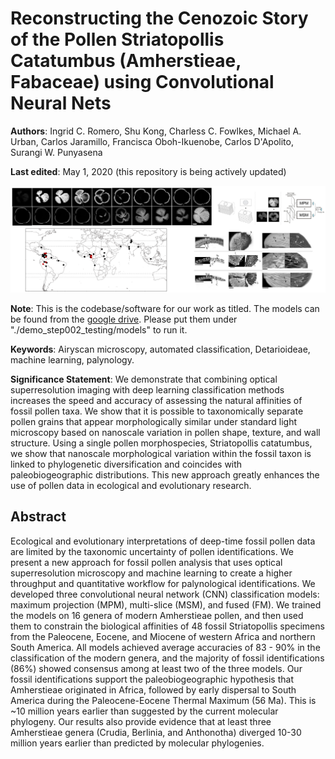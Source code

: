 # Reconstructing the Cenozoic Story of the Pollen Striatopollis Catatumbus (Amherstieae, Fabaceae) using Convolutional Neural Nets

**Authors**: Ingrid C. Romero, Shu Kong, Charless C. Fowlkes, Michael A. Urban, Carlos Jaramillo, Francisca Oboh-Ikuenobe, Carlos D'Apolito, Surangi W. Punyasena

**Last edited**: May 1, 2020 (this repository is being actively updated)

![alt text](./splash_fig.png "display")



**Note**:
This is the codebase/software for our work as titled. The models can be found from the [google drive](https://drive.google.com/open?id=1Qx5tEvGN5OKvTUt1s9u3a8LL4STXuHjt). Please put them under "./demo_step002_testing/models" to run it. 

**Keywords**: 
Airyscan microscopy, automated classification, Detarioideae, machine learning, palynology.

**Significance Statement**: 
We demonstrate that combining optical superresolution imaging with deep learning classification methods increases the speed and accuracy of assessing the natural affinities of fossil pollen taxa. We show that it is possible to taxonomically separate pollen grains that appear morphologically similar under standard light microscopy based on nanoscale variation in pollen shape, texture, and wall structure. Using a single pollen morphospecies, Striatopollis catatumbus, we show that nanoscale morphological variation within the fossil taxon is linked to phylogenetic diversification and coincides with paleobiogeographic distributions. This new approach greatly enhances the use of pollen data in ecological and evolutionary research.


## Abstract

Ecological and evolutionary interpretations of deep-time fossil pollen data are limited by the taxonomic uncertainty of pollen identifications. We present a new approach for fossil pollen analysis that uses optical superresolution microscopy and machine learning to create a higher throughput and quantitative workflow for palynological identifications. We developed three convolutional neural network (CNN) classification models: maximum projection (MPM), multi-slice (MSM), and fused (FM). We trained the models on 16 genera of modern Amherstieae pollen, and then used them to constrain the biological affinities of 48 fossil Striatopollis specimens from the Paleocene, Eocene, and Miocene of western Africa and northern South America. All models achieved average accuracies of 83 - 90% in the classification of the modern genera, and the majority of fossil identifications (86%) showed consensus among at least two of the three models. Our fossil identifications support the paleobiogeographic hypothesis that Amherstieae originated in Africa, followed by early dispersal to South America during the Paleocene-Eocene Thermal Maximum (56 Ma). This is ~10 million years earlier than suggested by the current molecular phylogeny. Our results also provide evidence that at least three Amherstieae genera (Crudia, Berlinia, and Anthonotha) diverged 10-30 million years earlier than predicted by molecular phylogenies.


